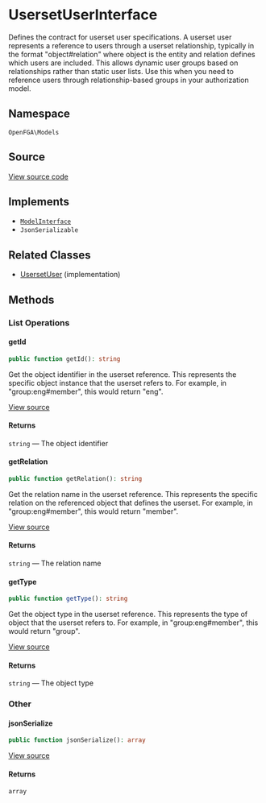 # UsersetUserInterface

Defines the contract for userset user specifications. A userset user represents a reference to users through a userset relationship, typically in the format &quot;object#relation&quot; where object is the entity and relation defines which users are included. This allows dynamic user groups based on relationships rather than static user lists. Use this when you need to reference users through relationship-based groups in your authorization model.

## Namespace

`OpenFGA\Models`

## Source

[View source code](https://github.com/evansims/openfga-php/blob/main/src/Models/UsersetUserInterface.php)

## Implements

* [`ModelInterface`](ModelInterface.md)
* `JsonSerializable`

## Related Classes

* [UsersetUser](Models/UsersetUser.md) (implementation)

## Methods

### List Operations

#### getId

```php
public function getId(): string

```

Get the object identifier in the userset reference. This represents the specific object instance that the userset refers to. For example, in &quot;group:eng#member&quot;, this would return &quot;eng&quot;.

[View source](https://github.com/evansims/openfga-php/blob/main/src/Models/UsersetUserInterface.php#L30)

#### Returns

`string` — The object identifier

#### getRelation

```php
public function getRelation(): string

```

Get the relation name in the userset reference. This represents the specific relation on the referenced object that defines the userset. For example, in &quot;group:eng#member&quot;, this would return &quot;member&quot;.

[View source](https://github.com/evansims/openfga-php/blob/main/src/Models/UsersetUserInterface.php#L40)

#### Returns

`string` — The relation name

#### getType

```php
public function getType(): string

```

Get the object type in the userset reference. This represents the type of object that the userset refers to. For example, in &quot;group:eng#member&quot;, this would return &quot;group&quot;.

[View source](https://github.com/evansims/openfga-php/blob/main/src/Models/UsersetUserInterface.php#L50)

#### Returns

`string` — The object type

### Other

#### jsonSerialize

```php
public function jsonSerialize(): array

```

[View source](https://github.com/evansims/openfga-php/blob/main/src/Models/UsersetUserInterface.php#L56)

#### Returns

`array`
